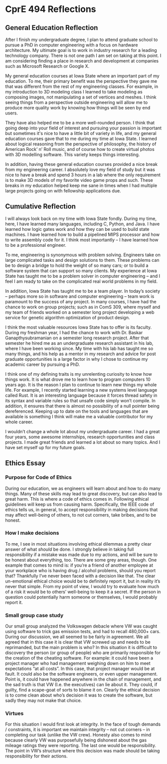 # CprE 494 Reflections

## General Education Reflection

After I finish my undergraduate degree, I plan to attend graduate school to pursue a PhD in computer engineering with a focus on hardware architecture. My ultimate goal is to work in industry research for a leading technology company. There is not one path I am set on taking at this point. I am considering finding a place in research and development at companies such as Microsoft Research or Google X. 

My general education courses at Iowa State where an important part of my education. To me, their primary benefit was the perspective they gave me that was different from the rest of my engineering classes. For example, in my introduction to 3D modeling class I learned to take modeling as composing images, not manipulating a set of vertices and meshes. I think seeing things from a perspective outside engineering will allow me to produce more quality work by knowing how things will be seen by end users.

They have also helped me to be a more well-rounded person. I think that going deep into your field of interest and pursuing your passion is important but sometimes it's nice to have a little bit of variety in life, and my general education courses gave that to me during my time at Iowa State. I learned about logical reasoning from the perspective of philosophy, the history of American Rock’ n’ Roll music, and of course how to create virtual photos with 3D modelling software. This variety keeps things interesting.

In addition, having these general education courses provided a nice break from my engineering career. I absolutely love my field of study but it was nice to have a break and spend 3 hours in a lab where the only requirement is to make 3D models of my favorite video game props and such. These breaks in my education helped keep me sane in times when I had multiple large projects going on with fellowship applications due. 


## Cumulative Reflection
I will always look back on my time with Iowa State fondly. During my time, here, I have learned many languages, including C, Python, and Java. I have learned how logic gates work and how they can be used to build state machines. I have learned how to build a pipelined MIPS processor and how to write assembly code for it. I think most importantly – I have learned how to be a professional engineer.

To me, engineering is synonymous with problem solving. Engineers take on large complicated tasks and design solutions to them. These problems can be to design a bridge to hold the weight of so many cars; or to build a software system that can support so many clients. My experience at Iowa State has taught me to be a problem solver in computer engineering – and I feel I am ready to take on the complicated real world problems in my field.

In addition, Iowa State has taught me to be a team player. In today’s society – perhaps more so in software and computer engineering – team work is paramount to the success of any project. In many courses, I have had the chance to work on group projects; such as in ComS 309, where myself and my team of friends worked on a semester long project developing a web service for genetic algorithm optimization of product design.

I think the most valuable resources Iowa State has to offer is its faculty. During my freshman year, I had the chance to work with Dr. Baskar Ganapthysubramanian on a semester long research project. After that semester he hired me as an undergraduate research assistant in his lab, where I have been working since. My time with his lab has taught me so many things, and his help as a mentor in my research and advice for post graduate opportunities is a large factor in why I chose to continue my academic career by pursuing a PhD.

I think one of my defining traits is my unrelenting curiosity to know how things work. It is what drove me to learn how to program computers 10 years ago. It is the reason I plan to continue to learn new things my whole life. For example, I recently started learning a new systems level language called Rust. It is an interesting language because it forces thread safety in its syntax and variable rules so that unsafe code simply won’t compile. In addition, it ensures that there is almost no possibility of a null pointer being dereferenced. Keeping up to date on the tools and languages that are available is something I think will make me a valuable contributor for my whole career.

I wouldn’t change a whole lot about my undergraduate career. I had a great four years, some awesome internships, research opportunities and class projects. I made great friends and learned a lot about so many topics. And I have set myself up for my future goals.


## Ethics Essay
### Purpose for Code of Ethics
During our education, we as engineers will learn about and how to do many things. Many of these skills may lead to great discovery, but can also lead to great harm. This is where a code of ethics comes in. Following ethical guidelines will keep us from causing harm. Specifically, the IEEE code of ethics tells us, in general, to accept responsibility in making decisions that may affect well-being of others, to not cut corners, take bribes, and to be honest.
### How I make decisions
To me, I see in most situations involving ethical dilemmas a pretty clear answer of what *should* be done. I strongly believe in taking full responsibility if a mistake was made due to my actions, and will be sure to be honest about everything, too. There are some grey areas, though. One example that comes to mind is: if you’re a friend of another employee at your workplace who is having drug / alcohol problems, should you report that? Thankfully I’ve never been faced with a decision like that. The clear un-emotional ethical choice would be to definitely report it, but in reality it’s never that simple. From my point of view, I would try to evaluate how much of a risk it would be to others’ well-being to keep it a secret. If the person in question could potentially harm someone or themselves, I would probably report it.
### Small group case study
Our small group analyzed the Volkswagen debacle where VW was caught using software to trick gas emission tests, and had to recall 480,000+ cars. During our discussion, we all seemed to be fairly in agreement. We all agreed that in this case it is clear that VW screwed up and needs to be reprimanded, but the main problem is who? In this situation it is difficult to discovery the person (or group of people) who are primarily responsible for the creation of the cheating software. For example: it could have been a project manager who had management weighing down on him to meet expectations “at all costs”. In this case, that project manager would be at fault. It could also be the software engineers, or even upper management. Point is, it could have happened anywhere in the chain of management, and the sad truth is that VW (I.e. the executives) can lie about it. They could, if guilty, find a scape-goat of sorts to blame it on. Clearly the ethical decision is to come clean about who’s decision it was to create the software, but sadly they may not make that choice.
### Virtues
For this situation I would first look at integrity. In the face of tough demands / constraints, it is important we maintain integrity – not cut corners – in completing our task (unlike the VW crew). Honesty also comes to mind because clearly VW was purposefully being dishonest about the gas mileage ratings they were reporting. The last one would be responsibility. The point in VW’s structure where this decision was made should be taking responsibility for their actions.
